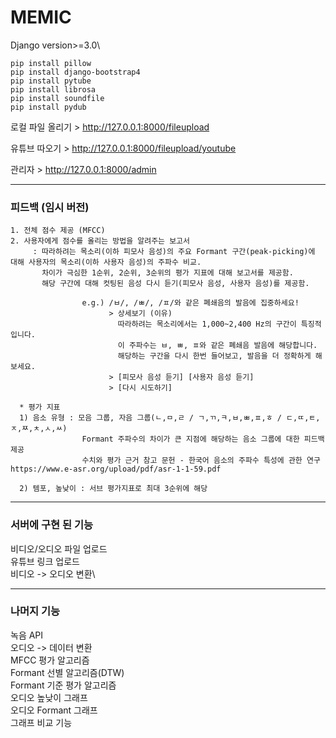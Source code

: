 # MEMIC

Django version>=3.0\
```
pip install pillow
pip install django-bootstrap4
pip install pytube
pip install librosa
pip install soundfile
pip install pydub
```

로컬 파일 올리기 > http://127.0.0.1:8000/fileupload <p>
유튜브 따오기 > http://127.0.0.1:8000/fileupload/youtube <p>
관리자 > http://127.0.0.1:8000/admin

--------

### 피드백 (임시 버전)
```
1. 전체 점수 제공 (MFCC)
2. 사용자에게 점수를 올리는 방법을 알려주는 보고서
     : 따라하려는 목소리(이하 피모사 음성)의 주요 Formant 구간(peak-picking)에 대해 사용자의 목소리(이하 사용자 음성)의 주파수 비교.
       차이가 극심한 1순위, 2순위, 3순위의 평가 지표에 대해 보고서를 제공함.
       해당 구간에 대해 컷팅된 음성 다시 듣기(피모사 음성, 사용자 음성)를 제공함.

                e.g.) /ㅂ/, /ㅃ/, /ㅍ/와 같은 폐쇄음의 발음에 집중하세요!
                      > 상세보기 (이유)
                        따라하려는 목소리에서는 1,000~2,400 Hz의 구간이 특징적입니다.
                        이 주파수는 ㅂ, ㅃ, ㅍ와 같은 폐쇄음 발음에 해당합니다.
                        해당하는 구간을 다시 한번 들어보고, 발음을 더 정확하게 해보세요.
                      > [피모사 음성 듣기] [사용자 음성 듣기]
                      > [다시 시도하기]

  * 평가 지표
  1) 음소 유형 : 모음 그룹, 자음 그룹(ㄴ,ㅁ,ㄹ / ㄱ,ㄲ,ㅋ,ㅂ,ㅃ,ㅍ,ㅎ / ㄷ,ㄸ,ㅌ,ㅈ,ㅉ,ㅊ,ㅅ,ㅆ)
                Formant 주파수의 차이가 큰 지점에 해당하는 음소 그룹에 대한 피드백 제공
                수치와 평가 근거 참고 문헌 - 한국어 음소의 주파수 특성에 관한 연구 https://www.e-asr.org/upload/pdf/asr-1-1-59.pdf

  2) 템포, 높낮이 : 서브 평가지표로 최대 3순위에 해당
```

--------

### 서버에 구현 된 기능

비디오/오디오 파일 업로드\
유튜브 링크 업로드\
비디오 -> 오디오 변환\

--------

### 나머지 기능

녹음 API\
오디오 -> 데이터 변환\
MFCC 평가 알고리즘\
Formant 선별 알고리즘(DTW)\
Formant 기준 평가 알고리즘\
오디오 높낮이 그래프\
오디오 Formant 그래프\
그래프 비교 기능


